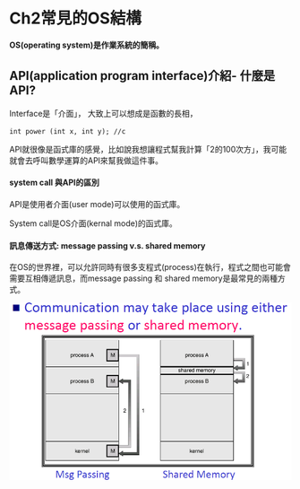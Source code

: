 Ch2常見的OS結構
===
**OS(operating system)是作業系統的簡稱。**

## API(application program interface)介紹- 什麼是API?

Interface是「介面」，
大致上可以想成是函數的長相，

```
int power (int x, int y); //c
```

API就很像是函式庫的感覺，比如說我想讓程式幫我計算「2的100次方」，我可能就會去呼叫數學運算的API來幫我做這件事。

#### system call 與API的區別

API是使用者介面(user mode)可以使用的函式庫。

System call是OS介面(kernal mode)的函式庫。

#### 訊息傳送方式: message passing v.s. shared memory

在OS的世界裡，可以允許同時有很多支程式(process)在執行，程式之間也可能會需要互相傳遞訊息，而message passing 和 shared memory是最常見的兩種方式。

![image](https://github.com/TiaoTiao87/sp108b/blob/master/final/Ch0201.png)
